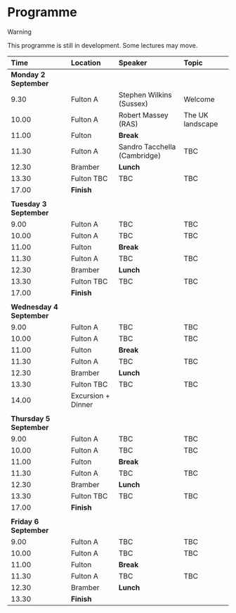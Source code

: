 
# Programme

> [!WARNING]
> This programme is still in development. Some lectures may move.

| Time | Location | Speaker | Topic |
| :--- | :--- | :--- | :--- |
| **Monday 2 September** ||||
| 9.30 | Fulton A | Stephen Wilkins (Sussex) | Welcome |
| 10.00 | Fulton A | Robert Massey (RAS) | The UK landscape |
| 11.00 | Fulton | **Break** ||
| 11.30 | Fulton A | Sandro Tacchella (Cambridge) | TBC |
| 12.30 | Bramber | **Lunch** ||
| 13.30 | Fulton TBC | TBC | TBC |
| 17.00 | **Finish** |||
|||||
| **Tuesday 3 September** ||||
| 9.00 | Fulton A | TBC | TBC |
| 10.00 | Fulton A | TBC | TBC |
| 11.00 | Fulton | **Break** ||
| 11.30 | Fulton A | TBC | TBC |
| 12.30 | Bramber | **Lunch** ||
| 13.30 | Fulton TBC | TBC | TBC |
| 17.00 | **Finish** |||
|||||
| **Wednesday 4 September** ||||
| 9.00 | Fulton A | TBC | TBC |
| 10.00 | Fulton A | TBC | TBC |
| 11.00 | Fulton | **Break** ||
| 11.30 | Fulton A | TBC | TBC |
| 12.30 | Bramber | **Lunch** ||
| 13.30 | Fulton TBC | TBC | TBC |
| 14.00 | Excursion + Dinner |||
|||||
| **Thursday 5 September** ||||
| 9.00 | Fulton A | TBC | TBC |
| 10.00 | Fulton A | TBC | TBC |
| 11.00 | Fulton | **Break** ||
| 11.30 | Fulton A | TBC | TBC |
| 12.30 | Bramber | **Lunch** ||
| 13.30 | Fulton TBC | TBC | TBC |
| 17.00 | **Finish** |||
|||||
| **Friday 6 September** ||||
| 9.00 | Fulton A | TBC | TBC |
| 10.00 | Fulton A | TBC | TBC |
| 11.00 | Fulton | **Break** ||
| 11.30 | Fulton A | TBC | TBC |
| 12.30 | Bramber | **Lunch** ||
| 13.30 | **Finish** |||